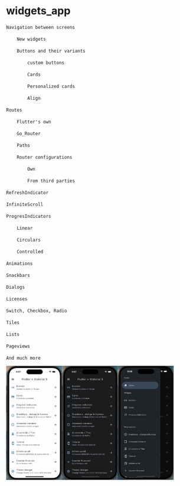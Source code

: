# widgets_app

    Navigation between screens

        New widgets

        Buttons and their variants

            custom buttons

            Cards

            Personalized cards

            Align

    Routes

        Flutter's own

        Go_Router

        Paths

        Router configurations

            Own

            From third parties

    RefreshIndicator

    InfiniteScroll

    ProgresIndicators

        Linear

        Circulars

        Controlled

    Animations

    Snackbars

    Dialogs

    Licenses

    Switch, Checkbox, Radio

    Tiles

    Lists

    Pageviews

    And much more


<img src="https://raw.githubusercontent.com/eserdeiro/widgets_app/main/assets/1.png" width="30%"><img src="https://raw.githubusercontent.com/eserdeiro/widgets_app/main/assets/2.png" width="30%"><img src="https://raw.githubusercontent.com/eserdeiro/widgets_app/main/assets/3.png" width="30%">